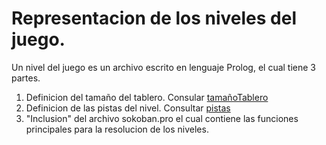 # Representacion de los niveles del juego.
Un nivel del juego es un archivo escrito en lenguaje Prolog, el cual tiene 3 partes.

1. Definicion del tamaño del tablero. Consular [tamañoTablero](TamanhoTablero.md)
2. Definicion de las pistas del nivel. Consultar [pistas](Pistas.md)
3. "Inclusion" del archivo sokoban.pro el cual contiene las funciones principales para la resolucion de los niveles.